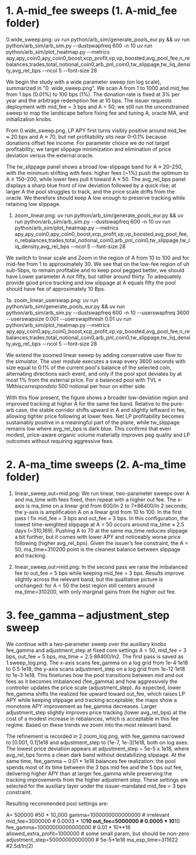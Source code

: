 # 1. A-mid_fee sweeps (1. A-mid_fee folder)

0.wide_sweep.png:
uv run python/arb_sim/generate_pools_eur.py && uv run python/arb_sim/arb_sim.py  --dustswapfreq 600 -n 10
uv run python/arb_sim/plot_heatmap.py  --metrics apy,apy_coin0,apy_coin0_boost,xcp_profit,vp,vp_boosted,avg_pool_fee,n_rebalances,trades,total_notional_coin0,arb_pnl_coin0,tw_slippage,tw_liq_density,avg_rel_bps --ncol 5 --font-size 28

We begin the study with a wide parameter sweep (on log scale), summarized in "0. wide_sweep.png". We scan A from 1 to 1000 and mid_fee from 1 bps (0.01%) to 100 bps (1%). The donation rate is fixed at 3% per year and the arbitrage redemption fee at 10 bps. The issuer requests deployment with mid_fee = 3 bps and A = 50; we still run the unconstrained sweep to map the landscape before fixing fee and tuning A, oracle MA, and initialization knobs.

From 0.wide_sweep.png, LP APY first turns visibly positive around mid_fee ≈ 20 bps and A ≈ 70, but net profitability sits near 0–0.1% because donations offset fee income. For parameter choice we do not target profitability; we target slippage minimization and elimination of price deviation versus the external oracle.

The tw_slippage panel shows a broad low-slippage band for A ≈ 20–250, with the minimum shifting with fees: higher fees (~1%) push the optimum to A ≥ 150–200, while lower fees pull it toward A ≈ 50. The avg_rel_bps panel displays a sharp blue front of low deviation followed by a quick rise; at larger A the pool struggles to track, and the price scale drifts from the oracle. We therefore should keep A low enough to preserve tracking while retaining low slippage. 

1. zoom_linear.png:
uv run python/arb_sim/generate_pools_eur.py && uv run python/arb_sim/arb_sim.py  --dustswapfreq 600 -n 10
uv run python/arb_sim/plot_heatmap.py  --metrics apy,apy_coin0,apy_coin0_boost,xcp_profit,vp,vp_boosted,avg_pool_fee,n_rebalances,trades,total_notional_coin0,arb_pnl_coin0,tw_slippage,tw_liq_density,avg_rel_bps --ncol 5 --font-size 28

We switch to linear scale and Zoom in the region of A from 10 to 100 and for mid-fee from 1 to approximately 30. We see that on the low-fee region of uh sub-5bps, to remain profitable and to keep pool pegged better, we should have Lower parameter A not fifty, but rather around thirty. To adequately provide good price tracking and low slippage at A equals fifty the pool should have fee of approximately 10 Bps. 

1a. zoom_linear_userswap.png:
uv run python/arb_sim/generate_pools_eur.py && uv run python/arb_sim/arb_sim.py  --dustswapfreq 600 -n 10 --userswapfreq 3600 --userswapsize 0.001 --userswapthresh 0.01
uv run python/arb_sim/plot_heatmap.py  --metrics apy,apy_coin0,apy_coin0_boost,xcp_profit,vp,vp_boosted,avg_pool_fee,n_rebalances,trades,total_notional_coin0,arb_pnl_coin0,tw_slippage,tw_liq_density,avg_rel_bps --ncol 5 --font-size 28

We extend the zoomed linear sweep by adding conservative user flow to the simulator. The user module executes a swap every 3600 seconds with size equal to 0.1% of the current pool's balance of the selected coin, alternating directions each event, and only if the pool spot deviates by at most 1% from the external price. For a balanced pool with TVL ≈ $1M this corresponds to ~$500 notional per hour on either side.

With this flow present, the figure shows a broader low-deviation region and improved tracking at higher A for the same fee band. Relative to the pure-arb case, the stable corridor shifts upward in A and slightly leftward in fee, allowing tighter price following at lower fees. Net LP profitability becomes sustainably positive in a meaningful part of the plane, while tw_slippage remains low where avg_rel_bps is dark blue. This confirms that even modest, price-aware organic volume materially improves peg quality and LP outcomes without requiring aggressive fees.


# 2. A-ma_time sweeps (2. A-ma_time folder)

1. linear_sweep,out=mid.png:
We run linear, two-parameter sweeps over A and ma_time with fees fixed, then repeat with a higher out fee. The x-axis is ma_time on a linear grid from 600/ln 2 to 7*86400/ln 2 seconds; the y-axis is amplification A on a linear grid from 10 to 100. In the first pass I fix mid_fee = 3 bps and out_fee = 3 bps. In this configuration, the lowest time-weighted slippage at A = 50 occurs around ma_time ≈ 2.5 days (~310,169). Pushing A to 70 at the same ma_time reduces slippage a bit further, but it comes with lower APY and noticeably worse price following (higher avg_rel_bps). Given the issuer’s fee constraint, the A = 50, ma_time=310200 point is the cleanest balance between slippage and tracking.

2. linear_sweep,out>mid.png:
In the second pass we raise the imbalanced fee to out_fee = 5 bps while keeping mid_fee = 3 bps. Results improve slightly across the relevant band, but the qualitative picture is unchanged: for A = 50 the best region still centers around ma_time=310200, with only marginal gains from the higher out fee. 

# 3. fee_gamma – adjustment_step sweep

We continue with a two-parameter sweep over the auxiliary knobs fee_gamma and adjustment_step at fixed core settings A = 50, mid_fee = 3 bps, out_fee = 5 bps, ma_time = 2.5·86400/ln2. The first pass is saved as 1.sweep_log.png. The x-axis scans fee_gamma on a log grid from 1e-4·1e18 to 0.5·1e18; the y-axis scans adjustment_step on a log grid from 1e-12·1e18 to 1e-3·1e18. This finetunes how the pool transitions between mid and out fees as it becomes imbalanced (fee_gamma) and how aggressively the controller updates the price scale (adjustment_step). As expected, lower fee_gamma shifts the realized fee upward toward out_fee, which raises LP APY while keeping slippage and tracking acceptable; the maps show a monotone APY improvement as fee_gamma decreases. Larger adjustment_step slightly improves price tracking (lower avg_rel_bps) at the cost of a modest increase in rebalances, which is acceptable in this fee regime. Based on these trends we zoom into the most relevant band.

The refinement is recorded in 2.zoom_log.png, with fee_gamma narrowed to [0.001, 0.1]1e18 and adjustment_step to [1e-7, 1e-3]1e18, both on log axes. The lowest price deviation appears at adjustment_step ~ 5e-5 x 1e18, where avg_rel_bps forms a clean dark band without destabilizing slippage. At the same time, fee_gamma ~ 0.01 * 1e18 balances fee realization: the pool spends most of its time between the 3 bps mid fee and the 5 bps out fee, delivering higher APY than at larger fee_gamma while preserving the tracking improvements from the higher adjustment step. These settings are selected for the auxiliary layer under the issuer-mandated mid_fee = 3 bps constraint.

Resulting recommended pool settings are:

A= 500000 #50 * 10_000
gamma=1000000000000000 # irrelevant
mid_fee=3000000 # 0.0003 * 10**10
out_fee=5000000 # 0.0005 * 10**10
fee_gamma=10000000000000000 # 0.01 * 10**18
allowed_extra_profit=1000000 # some small param, but should be non-zero
adjustment_step=50000000000000 # 5e-5*1e18
ma_exp_time=311622 #2.5d/ln(2)